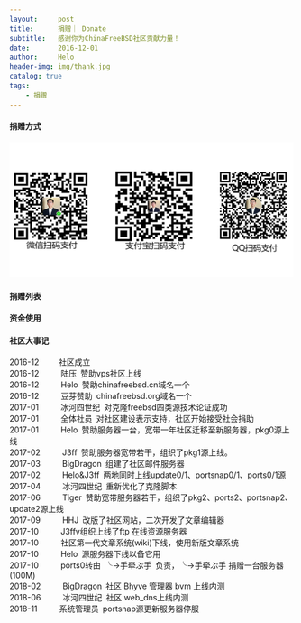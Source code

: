 ```yaml
---
layout:     post
title:      捐赠｜ Donate
subtitle:   感谢你为ChinaFreeBSD社区贡献力量！
date:       2016-12-01
author:     Helo
header-img: img/thank.jpg
catalog: true
tags:
    - 捐赠
---
```

#### 捐赠方式
![捐赠](/img/post-pay-web.png) 


#### 捐赠列表


#### 资金使用


#### 社区大事记

2016-12&ensp;&ensp;&ensp;&ensp;&ensp;社区成立  
2016-12&ensp;&ensp;&ensp;&ensp;&ensp; 陆压&ensp;赞助vps社区上线  
2016-12&ensp;&ensp;&ensp;&ensp;&ensp; Helo&ensp;赞助chinafreebsd.cn域名一个  
2016-12&ensp;&ensp;&ensp;&ensp;&ensp; 豆芽赞助&ensp;chinafreebsd.org域名一个  
2017-01&ensp;&ensp;&ensp;&ensp;&ensp; 冰河四世纪&ensp;对克隆freebsd四类源技术论证成功  
2017-01&ensp;&ensp;&ensp;&ensp;&ensp; 全体社员&ensp;对社区建设表示支持，社区开始接受社会捐助  
2017-01&ensp;&ensp;&ensp;&ensp;&ensp; Helo&ensp;赞助服务器一台，宽带一年社区迁移至新服务器，pkg0源上线  
2017-02&ensp;&ensp;&ensp;&ensp;&ensp; J3ff&ensp;赞助服务器宽带若干，组织了pkg1源上线。  
2017-03&ensp;&ensp;&ensp;&ensp;&ensp; BigDragon&ensp;组建了社区邮件服务器  
2017-02&ensp;&ensp;&ensp;&ensp;&ensp; Helo&J3ff&ensp;两地同时上线update0/1、portsnap0/1、ports0/1源  
2017-04&ensp;&ensp;&ensp;&ensp;&ensp; 冰河四世纪&ensp;重新优化了克隆脚本  
2017-06&ensp;&ensp;&ensp;&ensp;&ensp; Tiger&ensp;赞助宽带服务器若干，组织了pkg2、ports2、portsnap2、update2源上线  
2017-09&ensp;&ensp;&ensp;&ensp;&ensp; HHJ&ensp;改版了社区网站，二次开发了文章编辑器  
2017-10&ensp;&ensp;&ensp;&ensp;&ensp; J3ffv组织上线了ftp 在线资源服务器  
2017-10&ensp;&ensp;&ensp;&ensp;&ensp; 社区第一代文章系统(wiki)下线，使用新版文章系统  
2017-10&ensp;&ensp;&ensp;&ensp;&ensp; Helo&ensp;源服务器下线以备它用  
2017-10&ensp;&ensp;&ensp;&ensp;&ensp; ports0转由&ensp;╰→手牵ぷ手&ensp;负责，╰→手牵ぷ手 捐赠一台服务器(100M)  
2018-02&ensp;&ensp;&ensp;&ensp;&ensp; BigDragon&ensp;社区 Bhyve 管理器 bvm 上线内测  
2018-06&ensp;&ensp;&ensp;&ensp;&ensp; 冰河四世纪&ensp;社区 web_dns上线内测    
2018-11&ensp;&ensp;&ensp;&ensp;&ensp; 系统管理员&ensp;portsnap源更新服务器停服


